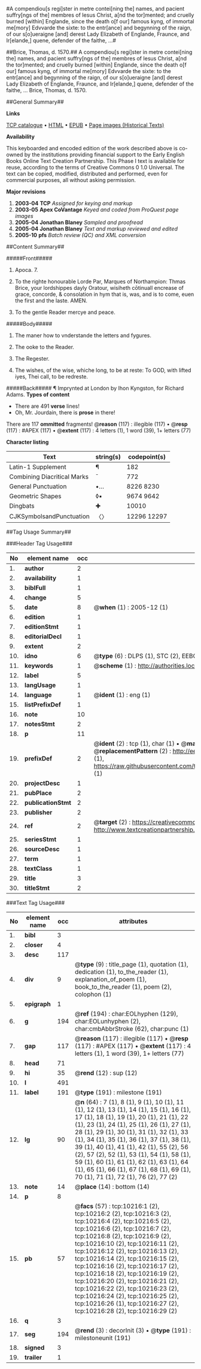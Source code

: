#A compendiou[s regi]ster in metre contei[ning the] names, and pacient suffry[ngs of the] membres of Iesus Christ, a[nd the tor]mented; and cruelly burned [within] Englande, since the death o[f our] famous kyng, of immortal me[mory] Edvvarde the sixte: to the entr[ance] and begynning of the raign, of our s[o]ueraigne [and] derest Lady Elizabeth of Englande, Fraunce, and Ir[elande,] quene, defender of the faithe, ...#

##Brice, Thomas, d. 1570.##
A compendiou[s regi]ster in metre contei[ning the] names, and pacient suffry[ngs of the] membres of Iesus Christ, a[nd the tor]mented; and cruelly burned [within] Englande, since the death o[f our] famous kyng, of immortal me[mory] Edvvarde the sixte: to the entr[ance] and begynning of the raign, of our s[o]ueraigne [and] derest Lady Elizabeth of Englande, Fraunce, and Ir[elande,] quene, defender of the faithe, ...
Brice, Thomas, d. 1570.

##General Summary##

**Links**

[TCP catalogue](http://www.ota.ox.ac.uk/tcp/)  • 
[HTML](http://tei.it.ox.ac.uk/tcp/Texts-HTML/free/A16/A16825.html)  • 
[EPUB](http://tei.it.ox.ac.uk/tcp/Texts-EPUB/free/A16/A16825.epub) • 
[Page images (Historical Texts)](https://data.historicaltexts.jisc.ac.uk/view?pubId=eebo-99845323e&pageId=eebo-99845323e-10216-1)

**Availability**

This keyboarded and encoded edition of the
	       work described above is co-owned by the institutions
	       providing financial support to the Early English Books
	       Online Text Creation Partnership. This Phase I text is
	       available for reuse, according to the terms of Creative
	       Commons 0 1.0 Universal. The text can be copied,
	       modified, distributed and performed, even for
	       commercial purposes, all without asking permission.

**Major revisions**

1. __2003-04__ __TCP__ *Assigned for keying and markup*
1. __2003-05__ __Apex CoVantage__ *Keyed and coded from ProQuest page images*
1. __2005-04__ __Jonathan Blaney__ *Sampled and proofread*
1. __2005-04__ __Jonathan Blaney__ *Text and markup reviewed and edited*
1. __2005-10__ __pfs__ *Batch review (QC) and XML conversion*

##Content Summary##

#####Front#####

1. Apoca. 7.

1. To the righte honourable Lorde Par, Marques of Northampion: Thmas Brice, your lordshippes dayly Oratour, wisiheth cōtinuall encrease of grace, concorde, & consolation in hym that is, was, and is to come, euen the first and the laste. AMEN.

1. To the gentle Reader mercye and peace.

#####Body#####

1. The maner how to vnderstande the letters and fygures.

1. The ooke to the Reader.

1. The Regester.

1. The wishes, of the wise, whiche long, to be at reste: To GOD, with lifted iyes, Thei call, to be redreste.

#####Back#####
¶ Imprynted at London by Ihon Kyngston, for Richard Adams.
**Types of content**

  * There are 491 **verse** lines!
  * Oh, Mr. Jourdain, there is **prose** in there!

There are 117 **ommitted** fragments! 
 @__reason__ (117) : illegible (117)  •  @__resp__ (117) : #APEX (117)  •  @__extent__ (117) : 4 letters (1), 1 word (39), 1+ letters (77)

**Character listing**


|Text|string(s)|codepoint(s)|
|---|---|---|
|Latin-1 Supplement|¶|182|
|Combining             Diacritical Marks|̄|772|
|General Punctuation|•…|8226 8230|
|Geometric Shapes|◊▪|9674 9642|
|Dingbats|✚|10010|
|CJKSymbolsandPunctuation|〈〉|12296 12297|

##Tag Usage Summary##

###Header Tag Usage###

|No|element name|occ|attributes|
|---|---|---|---|
|1.|__author__|2||
|2.|__availability__|1||
|3.|__biblFull__|1||
|4.|__change__|5||
|5.|__date__|8| @__when__ (1) : 2005-12 (1)|
|6.|__edition__|1||
|7.|__editionStmt__|1||
|8.|__editorialDecl__|1||
|9.|__extent__|2||
|10.|__idno__|6| @__type__ (6) : DLPS (1), STC (2), EEBO-CITATION (1), PROQUEST (1), VID (1)|
|11.|__keywords__|1| @__scheme__ (1) : http://authorities.loc.gov/ (1)|
|12.|__label__|5||
|13.|__langUsage__|1||
|14.|__language__|1| @__ident__ (1) : eng (1)|
|15.|__listPrefixDef__|1||
|16.|__note__|10||
|17.|__notesStmt__|2||
|18.|__p__|11||
|19.|__prefixDef__|2| @__ident__ (2) : tcp (1), char (1)  •  @__matchPattern__ (2) : ([0-9\-]+):([0-9IVX]+) (1), (.+) (1)  •  @__replacementPattern__ (2) : http://eebo.chadwyck.com/downloadtiff?vid=$1&page=$2 (1), https://raw.githubusercontent.com/textcreationpartnership/Texts/master/tcpchars.xml#$1 (1)|
|20.|__projectDesc__|1||
|21.|__pubPlace__|2||
|22.|__publicationStmt__|2||
|23.|__publisher__|2||
|24.|__ref__|2| @__target__ (2) : https://creativecommons.org/publicdomain/zero/1.0/ (1), http://www.textcreationpartnership.org/docs/. (1)|
|25.|__seriesStmt__|1||
|26.|__sourceDesc__|1||
|27.|__term__|1||
|28.|__textClass__|1||
|29.|__title__|3||
|30.|__titleStmt__|2||


###Text Tag Usage###

|No|element name|occ|attributes|
|---|---|---|---|
|1.|__bibl__|3||
|2.|__closer__|4||
|3.|__desc__|117||
|4.|__div__|9| @__type__ (9) : title_page (1), quotation (1), dedication (1), to_the_reader (1), explanation_of_poem (1), book_to_the_reader (1), poem (2), colophon (1)|
|5.|__epigraph__|1||
|6.|__g__|194| @__ref__ (194) : char:EOLhyphen (129), char:EOLunhyphen (2), char:cmbAbbrStroke (62), char:punc (1)|
|7.|__gap__|117| @__reason__ (117) : illegible (117)  •  @__resp__ (117) : #APEX (117)  •  @__extent__ (117) : 4 letters (1), 1 word (39), 1+ letters (77)|
|8.|__head__|71||
|9.|__hi__|35| @__rend__ (12) : sup (12)|
|10.|__l__|491||
|11.|__label__|191| @__type__ (191) : milestone (191)|
|12.|__lg__|90| @__n__ (64) : 7 (1), 8 (1), 9 (1), 10 (1), 11 (1), 12 (1), 13 (1), 14 (1), 15 (1), 16 (1), 17 (1), 18 (1), 19 (1), 20 (1), 21 (1), 22 (1), 23 (1), 24 (1), 25 (1), 26 (1), 27 (1), 28 (1), 29 (1), 30 (1), 31 (1), 32 (1), 33 (1), 34 (1), 35 (1), 36 (1), 37 (1), 38 (1), 39 (1), 40 (1), 41 (1), 42 (1), 55 (2), 56 (2), 57 (2), 52 (1), 53 (1), 54 (1), 58 (1), 59 (1), 60 (1), 61 (1), 62 (1), 63 (1), 64 (1), 65 (1), 66 (1), 67 (1), 68 (1), 69 (1), 70 (1), 71 (1), 72 (1), 76 (2), 77 (2)|
|13.|__note__|14| @__place__ (14) : bottom (14)|
|14.|__p__|8||
|15.|__pb__|57| @__facs__ (57) : tcp:10216:1 (2), tcp:10216:2 (2), tcp:10216:3 (2), tcp:10216:4 (2), tcp:10216:5 (2), tcp:10216:6 (2), tcp:10216:7 (2), tcp:10216:8 (2), tcp:10216:9 (2), tcp:10216:10 (2), tcp:10216:11 (2), tcp:10216:12 (2), tcp:10216:13 (2), tcp:10216:14 (2), tcp:10216:15 (2), tcp:10216:16 (2), tcp:10216:17 (2), tcp:10216:18 (2), tcp:10216:19 (2), tcp:10216:20 (2), tcp:10216:21 (2), tcp:10216:22 (2), tcp:10216:23 (2), tcp:10216:24 (2), tcp:10216:25 (2), tcp:10216:26 (1), tcp:10216:27 (2), tcp:10216:28 (2), tcp:10216:29 (2)|
|16.|__q__|3||
|17.|__seg__|194| @__rend__ (3) : decorInit (3)  •  @__type__ (191) : milestoneunit (191)|
|18.|__signed__|3||
|19.|__trailer__|1||
